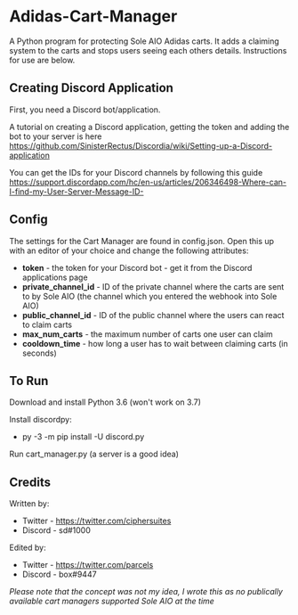 # Adidas-Cart-Manager

A Python program for protecting Sole AIO Adidas carts. It adds a claiming system to the carts and stops users seeing each others details. Instructions for use are below.

## Creating Discord Application

First, you need a Discord bot/application.

A tutorial on creating a Discord application, getting the token and adding the bot to your server is here https://github.com/SinisterRectus/Discordia/wiki/Setting-up-a-Discord-application 

You can get the IDs for your Discord channels by following this guide https://support.discordapp.com/hc/en-us/articles/206346498-Where-can-I-find-my-User-Server-Message-ID-


## Config

The settings for the Cart Manager are found in config.json. Open this up with an editor of your choice and change the following attributes:

* **token** - the token for your Discord bot - get it from the Discord applications page
* **private_channel_id** - ID of the private channel where the carts are sent to by Sole AIO (the channel which you entered the webhook into Sole AIO)
* **public_channel_id** - ID of the public channel where the users can react to claim carts
* **max_num_carts** - the maximum number of carts one user can claim
* **cooldown_time** - how long a user has to wait between claiming carts (in seconds)


## To Run

Download and install Python 3.6 (won't work on 3.7)

Install discordpy:
* py -3 -m pip install -U discord.py

Run cart_manager.py (a server is a good idea)


## Credits

Written by:
* Twitter - https://twitter.com/ciphersuites
* Discord - sd#1000

Edited by:
* Twitter - https://twitter.com/parcels
* Discord - box#9447


*Please note that the concept was not my idea, I wrote this as no publically available cart managers supported Sole AIO at the time*
